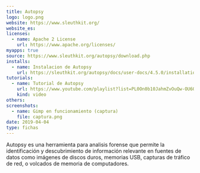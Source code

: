 ```yaml
---
title: Autopsy
logo: logo.png
website: https://www.sleuthkit.org/
website_es: 
licenses:
  - name: Apache 2 License
    url: https://www.apache.org/licenses/
myapps: true
source: https://www.sleuthkit.org/autopsy/download.php
installs:
  - name: Instalacion de Autopsy
    url: https://sleuthkit.org/autopsy/docs/user-docs/4.5.0/installation_page.html
tutorials:
  - name: Tutorial de Autopsy
    url: https://www.youtube.com/playlist?list=PL0On0b10JahmZvOuQw-OU6Q14OKHSAFrK
    kind: video
others:
screenshots:
  - name: Gimp en funcionamiento (captura)
    file: captura.png
date: 2019-04-04
type: fichas
---
```


Autopsy es una herramienta para analisis forense que permite la identificación y descubrimiento de información relevante en fuentes de datos como imágenes de discos duros, memorias USB, capturas de tráfico de red, o volcados de memoria de computadores.
